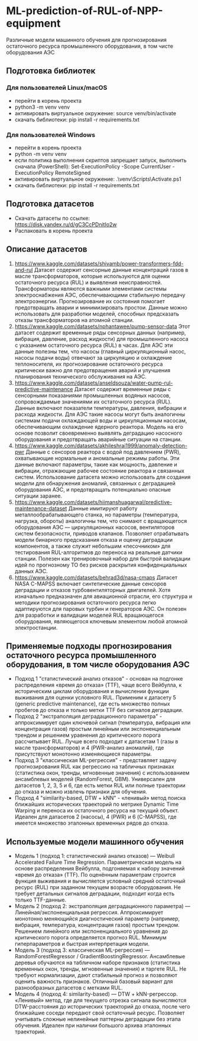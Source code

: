 # ML-prediction-of-RUL-of-NPP-equipment
Различные модели машинного обучения для прогнозирования остаточного ресурса промышленного оборудования, в том чисте оборудования АЭС



## Подготовка библиотек
### Для пользователей Linux/macOS
- перейти в корень проекта
- python3 -m venv venv
- активировать виртуальное окружение: source venv/bin/activate
- скачать библиотеки: pip install -r requirements.txt

### Для пользователей Windows
- перейти в корень проекта
- python -m venv venv
- если политика выполнения скриптов запрещает запуск, выполнить сначала (PowerShell): Set-ExecutionPolicy -Scope CurrentUser -ExecutionPolicy RemoteSigned
- активировать виртуальное окружение: .\venv\Scripts\Activate.ps1
- скачать библиотеки: pip install -r requirements.txt


## Подготовка датасетов
- Скачать датасеты по ссылке: https://disk.yandex.ru/d/gC3CcPDnitIo2w
- Распаковать в корень проекта


## Описание датасетов
1. https://www.kaggle.com/datasets/shivamb/power-transformers-fdd-and-rul
Датасет содержит сенсорные данные концентраций газов в масле трансформаторов, которые используются для оценки остаточного ресурса (RUL) и выявления неисправностей. Трансформаторы являются важными элементами системы электроснабжения АЭС, обеспечивающими стабильную передачу электроэнергии. Прогнозирование их состояния помогает предотвращать аварии и минимизировать простои. Данные можно использовать для разработки моделей, способных предсказать отказы трансформаторов на атомной станции.
2. https://www.kaggle.com/datasets/nphantawee/pump-sensor-data
Этот датасет содержит временные ряды сенсорных данных (например, вибрация, давление, расход жидкости) для промышленного насоса с указанием остаточного ресурса (RUL) в часах. Для АЭС эти данные полезны тем, что насосы (главный циркуляционный насос, насосы подачи воды) отвечают за циркуляцию и охлаждение теплоносителя, их прогнозирование остаточного ресурса критически важно для предотвращения аварий и улучшения планирования технического обслуживания на АЭС.
3. https://www.kaggle.com/datasets/anseldsouza/water-pump-rul-predictive-maintenance
Датасет содержит временные ряды с сенсорными показаниями промышленных водяных насосов, сопровождаемые значениями их остаточного ресурса (RUL). Данные включают показатели температуры, давления, вибрации и расхода жидкости. Для АЭС такие насосы могут быть аналогичны системам подачи охлаждающей воды и циркуляционным насосам, обеспечивающим охлаждение ядерного реактора. Модель на его основе позволит своевременно выявлять деградацию насосного оборудования и предотвращать аварийные ситуации на станции.
4. https://www.kaggle.com/datasets/akhileshrai1999/anomaly-detection-pwr
Данные с сенсоров реактора с водой под давлением (PWR), охватывающие нормальные и аномальные режимы работы. Эти данные включают параметры, такие как мощность, давление и вибрации, отражающие рабочее состояние реактора и связанных систем. Использование датасета можно использовать для создания модели для обнаружения аномалий, связанных с деградацией оборудования АЭС, и предотвращать потенциально опасные ситуации заранее.
5. https://www.kaggle.com/datasets/hiimanshuagarwal/predictive-maintenance-dataset
Данные имитируют работу металлообрабатывающего станка, но параметры (температура, нагрузка, обороты) аналогичны тем, что снимают с вращающегося оборудования АЭС — циркуляционных насосов, вентиляторов систем безопасности, приводов клапанов. Позволяет отрабатывать модели бинарного предсказания отказа и оценку деградации компонентов, а также служит небольшим «песочником» для тестирования RUL-алгоритмов до переноса на реальные датчики станции. Полезен как тренировочный набор для быстрой валидации идей по прогнозному ТО без рисков раскрытия конфиденциальных данных АЭС.
6. https://www.kaggle.com/datasets/behrad3d/nasa-cmaps
Датасет NASA C-MAPSS включает синтетические данные сенсоров деградации и отказов турбовентиляторных двигателей. Хотя изначально предназначен для авиационной отрасли, его структура и методики прогнозирования остаточного ресурса легко адаптируются для паровых турбин и генераторов АЭС. Он полезен для разработки и валидации моделей RUL вращающегося оборудования, являющегося ключевым элементом любой атомной электростанции.


## Применяемые подходы прогнозирования остаточного ресурса промышленного оборудования, в том числе оборудования АЭС
- Подход 1 "статистический анализ отказов" - основан на подгонке распределения «время до отказа» (TTF), чаще всего Вейбулла, к историческим циклам оборудования и вычислении функции выживания для оценки условного RUL. Применим к датасету 5 (generic predictive maintenance), где есть множество полных пробегов до отказа и только метки TTF без сигналов деградации.
- Подход 2 "экстраполяция деградационного параметра" - аппроксимирует один ключевой сигнал (температура, вибрация или концентрация газов) простым линейным или экспоненциальным трендом и решением уравнения до критического порога рассчитывает RUL. Лучше всего подходит к датасетам 1 (газы в масле трансформаторов) и 4 (PWR-анализ аномалий), где присутствуют монотонно изменяющиеся параметры.
- Подход 3 "классическая ML-регрессия" - представляет задачу прогнозирования RUL как регрессию на табличных признаках (статистика окон, тренды, мгновенные значения) с использованием ансамблевых моделей (RandomForest, GBM). Универсален для датасетов 1, 2, 3, 5 и 6, где есть метки RUL или полные траектории до отказа и можно извлечь признаки для обучения.
- Подход 4 "similarity-based, DTW + kNN" - «ленивый» метод поиска ближайших исторических траекторий по метрике Dynamic Time Warping и переноса их остаточного ресурса на текущий объект. Идеален для датасетов 2 (насосы), 4 (PWR) и 6 (C-MAPSS), где имеется множество эталонных временных рядов до отказа.


## Используемые модели машинного обучения
- Модель 1 (подход 1: статистический анализ отказов) — Weibull Accelerated Failure Time Regression. Параметрическая модель на основе распределения Вейбулла, подгоняемая к набору значений «время до отказа» (TTF). По оценённым параметрам строится функция выживания и вычисляется условный средний остаточный ресурс (RUL) при заданном текущем возрасте оборудования. Не требует детальных сигналов деградации, подходит когда есть только TTF-данные.
- Модель 2 (подход 2: экстраполяция деградационного параметра) — Линейная/экспоненциальная регрессия. Аппроксимирует монотонно меняющийся диагностический параметр (например, вибрация, температура, концентрация газов) простым трендом. Решением линейного или экспоненциального уравнения до критического порога определяется прогноз RUL. Минимум гиперпараметров и быстрая интерпретация модели.
- Модель 3 (подход 3: классическая ML-регрессия) — RandomForestRegressor / GradientBoostingRegressor. Ансамблевые деревья обучаются на табличном наборе признаков (статистика временных окон, тренды, мгновенные значения) и таргете RUL. Не требуют нормализации, дают стабильный прогноз и позволяют оценить важность признаков. Отличный базовый вариант для разнообразных датасетов с метками RUL.
- Модель 4 (подход 4: similarity-based) — DTW + kNN-регрессор. «Ленивый» метод, где для текущего отрезка сигнала вычисляются DTW-расстояния до исторических траекторий до отказа, после чего ближайшие соседи передают свой остаточный ресурс. Позволяет учитывать сложные нелинейные паттерны деградации без этапа обучения. Идеален при наличии большого архива эталонных траекторий.
